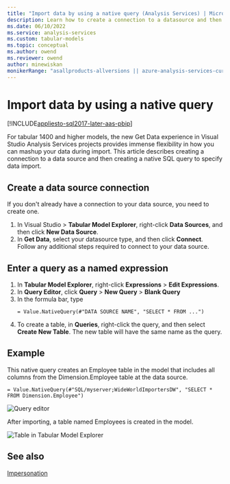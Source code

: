 ```yaml
---
title: "Import data by using a native query (Analysis Services) | Microsoft Docs"
description: Learn how to create a connection to a datasource and then create a native SQL query to specify data import.
ms.date: 06/10/2022
ms.service: analysis-services
ms.custom: tabular-models
ms.topic: conceptual
ms.author: owend
ms.reviewer: owend
author: minewiskan
monikerRange: "asallproducts-allversions || azure-analysis-services-current || power-bi-premium-current || >= sql-analysis-services-2017"
---
```

# Import data by using a native query

[!INCLUDE[appliesto-sql2017-later-aas-pbip](../includes/appliesto-sql2017-later-aas-pbip.md)]

For tabular 1400 and higher models, the new Get Data experience in Visual Studio Analysis Services projects provides immense flexibility in how you can mashup your data during import. This article describes creating a connection to a data source and then creating a native SQL query to specify data import.

## Create a data source connection

If you don't already have a connection to your data source, you need to create one.

1. In Visual Studio > **Tabular Model Explorer**, right-click **Data Sources**, and then click **New Data Source**.
2. In **Get Data**, select your datasource type, and then click **Connect**. Follow any additional steps required to connect to your data source.

## Enter a query as a named expression

1. In **Tabular Model Explorer**, right-click **Expressions** > **Edit Expressions**.
2. In **Query Editor**, click **Query** > **New Query** > **Blank Query**
3. In the formula bar, type
    ```
    = Value.NativeQuery(#"DATA SOURCE NAME", "SELECT * FROM ...")
    ```
4. To create a table, in **Queries**, right-click the query, and then select **Create New Table**. The new table will have the same name as the query.

## Example

This native query creates an Employee table in the model that includes all columns from the Dimension.Employee table at the data source.

```
= Value.NativeQuery(#"SQL/myserver;WideWorldImportersDW", "SELECT * FROM Dimension.Employee")
```
![Query editor](media/ssas-import-query-example.png)


After importing, a table named Employees is created in the model.   

![Table in Tabular Model Explorer](media/ssas-import-query-example-table.png)

## See also  

 [Impersonation](../../analysis-services/tabular-models/impersonation-ssas-tabular.md)   

  
